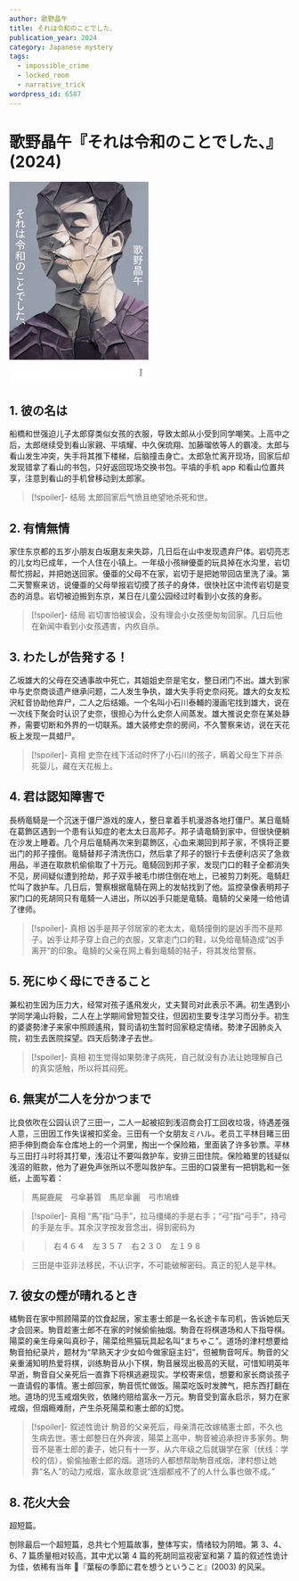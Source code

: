 ```yaml
---
author: 歌野晶午
title: それは令和のことでした、
publication_year: 2024
category: Japanese mystery
tags:
  - impossible_crime
  - locked_room
  - narrative_trick
wordpress_id: 6587
---
```


# 歌野晶午『それは令和のことでした、』(2024)

<img src=images/2024_cover.jpg width=250/>

## 1. 彼の名は

船橋和世强迫儿子太郎穿类似女孩的衣服，导致太郎从小受到同学嘲笑。上高中之后，太郎继续受到看山家親、平墳耀、中久保琉翔、加藤瑠依等人的霸凌。太郎与看山发生冲突，失手将其推下楼梯，后脑撞击身亡。太郎急忙离开现场，回家后却发现错拿了看山的书包，只好返回现场交换书包。平墳的手机 app 和看山位置共享，注意到看山的手机曾移动到太郎家。

> [!spoiler]- 结局
> 太郎回家后气愤且绝望地杀死和世。

## 2. 有情無情

家住东京都的五岁小朋友白坂磨友来失踪，几日后在山中发现遗弃尸体。岩切亮志的儿女均已成年，一个人住在小镇上。一年级小孩榊優亜的玩具掉在水沟里，岩切帮忙捞起，并把她送回家。優亜的父母不在家，岩切于是把她带回店里洗了澡。第二天警察来访，说優亜的父母举报岩切摸了孩子的身体，很快社区中流传岩切是变态的消息。岩切被迫搬到东京，某日在儿童公园经过时看到小女孩的身影。

> [!spoiler]- 结局
> 岩切害怕被误会，没有理会小女孩便匆匆回家。几日后他在新闻中看到小女孩遇害，内疚自杀。

## 3. わたしが告発する！

乙坂雄大的父母在交通事故中死亡，其姐姐史奈是宅女，整日闭门不出。雄大到家中与史奈商谈遗产继承问题，二人发生争执，雄大失手将史奈闷死。雄大的女友松沢紅音协助他弃尸，二人之后结婚。一个名叫小石川泰輔的漫画宅找到雄大，说在一次线下聚会时认识了史奈，很担心为什么史奈人间蒸发。雄大推说史奈在某处静养，需要切断和外界的一切联系。雄大装修史奈的房间，不久警察来访，说在天花板上发现一具蜡尸。

> [!spoiler]- 真相
> 史奈在线下活动时怀了小石川的孩子，瞒着父母生下并杀死婴儿，藏在天花板上。

## 4. 君は認知障害で

長柄竜騎是一个沉迷于僵尸游戏的废人，整日拿着手机漫游各地打僵尸。某日竜騎在葛飾区遇到一个患有认知症的老太太日高邦子。邦子请竜騎到家中，但很快便躺在沙发上睡着。几个月后竜騎再次来到葛飾区，心血来潮回到邦子家，不慎将正要出门的邦子撞倒。竜騎替邦子清洗伤口，然后拿了邦子的银行卡去便利店买了急救用品，半道在取款机偷偷取了十万元。竜騎回到邦子家，发现门口的鞋子全都消失不见，房间疑似遭到抢劫，邦子双手被毛巾绑住倒在地上，已被剪刀刺死。竜騎赶忙叫了救护车。几日后，警察根据竜騎在网上的发帖找到了他。监控录像表明邦子家门口的死胡同只有竜騎一人进出，所以凶手只能是竜騎。竜騎的父亲隆一给他请了律师。

> [!spoiler]- 真相
> 凶手是邦子邻居家的老太太，竜騎撞倒的是凶手而不是邦子。凶手让邦子穿上自己的衣服，又拿走门口的鞋，以免给竜騎造成“凶手离开”的印象。竜騎的父亲在网上看到竜騎的帖子，将其发给警察。

## 5. 死にゆく母にできること

兼松初生因为压力大，经常对孩子遙飛发火，丈夫賢司对此表示不满。初生遇到小学同学滝山将毅，二人在上学期间曾短暂交往，但因初生要专注学习而分手。初生的婆婆勢津子来家中照顾遙飛，賢司请初生暂时回家稳定情绪。勢津子因肺炎入院，初生去医院探望。四天后勢津子去世。

> [!spoiler]- 真相
> 初生觉得如果勢津子病死，自己就没有办法让她理解自己的真实感触，所以将其闷死。

## 6. 無実が二人を分かつまで

比良依吹在公园认识了三田一，二人一起被招到浅沼商会打工回收垃圾，待遇差强人意，三田因工作失误被扣奖金。三田有一个女朋友ミハル。老员工平林目睹三田把手伸到商会车仓库地上的一个洞里，掏出一个保险箱，里面装了许多钞票。平林与三田打斗时将其打晕，浅沼让不要叫救护车，安排三田住院。保险箱里的钱疑似浅沼的赃款，他为了避免声张所以不愿叫救护车。三田的口袋里有一把钥匙和一张纸，上面写着：

> 馬屍鹿屍　弓傘碁質　馬尼傘麗　弓市鳩蜂

> [!spoiler]- 真相
> “馬”指“马手”，拉马缰绳的手是右手；“弓”指“弓手”，持弓的手是左手。其余汉字按发音念出，得到密码为

> > 右４６４　左３５７　右２３０　左１９８

> 三田是中亚非法移民，不认识字，不可能破解密码。真正的犯人是平林。

## 7. 彼女の煙が晴れるとき

橘駒音在家中照顾陽菜的饮食起居，家主憲士郎是一名长途卡车司机，告诉她后天才会回来。駒音趁憲士郎不在家的时候偷偷抽烟。駒音在将棋道场和人下指导棋。陽菜的亲生母亲叫真砂子，陽菜给熊猫玩具起名叫“まちゃこ”。道场的津村想要给駒音拍纪录片，题材为“早熟天才少女如今做家庭主妇”，但被駒音呵斥。駒音的父亲重浦知明热爱将棋，训练駒音从小下棋，駒音展现出极高的天赋，可惜知明英年早逝，駒音自父亲死后一直靠下将棋逃避现实。学校寄来信，想要和家长商谈孩子一直请假的事情。憲士郎回家，駒音慌忙做饭。陽菜吃饭时发脾气，把东西打翻在地。道场的児玉戒烟失败，依赌约赔给富永一万元。駒音受到富永启示，努力在家戒烟，但烟瘾难耐，产生杀死陽菜和憲士郎的幻觉。

> [!spoiler]- 叙述性诡计
> 駒音的父亲死后，母亲清花改嫁橘憲士郎，不久也生病去世。憲士郎整日在外奔波，陽菜上高中，駒音被迫承担许多家务。駒音不是憲士郎的妻子，她只有十一岁，从六年级之后就辍学在家（伏线：学校的信），偷偷抽憲士郎的烟。道场的人都想帮助駒音戒烟，津村想让她靠“名人”的动力戒烟，富永故意说“连烟都戒不了的人什么事也做不成。”

## 8. 花火大会

超短篇。

刨除最后一个超短篇，总共七个短篇故事，整体写实，情绪较为阴暗。第 3、4、6、7 篇质量相对较高，其中尤以第 4 篇的死胡同监视密室和第 7 篇的叙述性诡计为佳，依稀有当年 📖『葉桜の季節に君を想うということ』(2003) 的风采。
